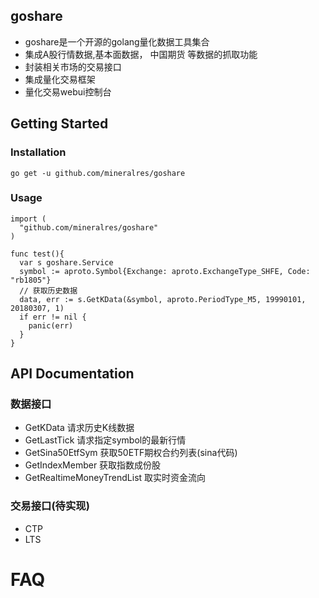 ## goshare

 * goshare是一个开源的golang量化数据工具集合
 * 集成A股行情数据,基本面数据， 中国期货 等数据的抓取功能
 * 封装相关市场的交易接口
 * 集成量化交易框架
 * 量化交易webui控制台

<!-- [START getstarted] -->
## Getting Started

### Installation
 ```
 go get -u github.com/mineralres/goshare
```
### Usage
```
import (
  "github.com/mineralres/goshare"
)

func test(){
  var s goshare.Service
  symbol := aproto.Symbol{Exchange: aproto.ExchangeType_SHFE, Code: "rb1805"}
  // 获取历史数据
  data, err := s.GetKData(&symbol, aproto.PeriodType_M5, 19990101, 20180307, 1)
  if err != nil {
    panic(err)
  }
}
```

## API Documentation
### 数据接口
 * GetKData 请求历史K线数据
 * GetLastTick 请求指定symbol的最新行情
 * GetSina50EtfSym 获取50ETF期权合约列表(sina代码)
 * GetIndexMember 获取指数成份股
 * GetRealtimeMoneyTrendList 取实时资金流向
 ### 交易接口(待实现)
 * CTP
 * LTS
 

# FAQ
